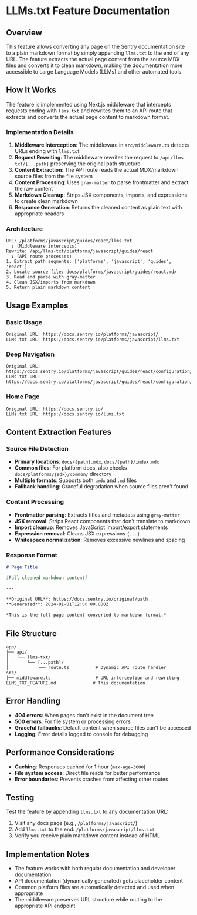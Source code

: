 # LLMs.txt Feature Documentation

## Overview

This feature allows converting any page on the Sentry documentation site to a plain markdown format by simply appending `llms.txt` to the end of any URL. The feature extracts the actual page content from the source MDX files and converts it to clean markdown, making the documentation more accessible to Large Language Models (LLMs) and other automated tools.

## How It Works

The feature is implemented using Next.js middleware that intercepts requests ending with `llms.txt` and rewrites them to an API route that extracts and converts the actual page content to markdown format.

### Implementation Details

1. **Middleware Interception**: The middleware in `src/middleware.ts` detects URLs ending with `llms.txt`
2. **Request Rewriting**: The middleware rewrites the request to `/api/llms-txt/[...path]` preserving the original path structure
3. **Content Extraction**: The API route reads the actual MDX/markdown source files from the file system
4. **Content Processing**: Uses `gray-matter` to parse frontmatter and extract the raw content
5. **Markdown Cleanup**: Strips JSX components, imports, and expressions to create clean markdown
6. **Response Generation**: Returns the cleaned content as plain text with appropriate headers

### Architecture

```
URL: /platforms/javascript/guides/react/llms.txt
  ↓ (Middleware intercepts)
Rewrite: /api/llms-txt/platforms/javascript/guides/react
  ↓ (API route processes)
1. Extract path segments: ['platforms', 'javascript', 'guides', 'react']
2. Locate source file: docs/platforms/javascript/guides/react.mdx
3. Read and parse with gray-matter
4. Clean JSX/imports from markdown
5. Return plain markdown content
```

## Usage Examples

### Basic Usage
```
Original URL: https://docs.sentry.io/platforms/javascript/
LLMs.txt URL: https://docs.sentry.io/platforms/javascript/llms.txt
```

### Deep Navigation
```
Original URL: https://docs.sentry.io/platforms/javascript/guides/react/configuration/
LLMs.txt URL: https://docs.sentry.io/platforms/javascript/guides/react/configuration/llms.txt
```

### Home Page
```
Original URL: https://docs.sentry.io/
LLMs.txt URL: https://docs.sentry.io/llms.txt
```

## Content Extraction Features

### Source File Detection
- **Primary locations**: `docs/{path}.mdx`, `docs/{path}/index.mdx`
- **Common files**: For platform docs, also checks `docs/platforms/{sdk}/common/` directory
- **Multiple formats**: Supports both `.mdx` and `.md` files
- **Fallback handling**: Graceful degradation when source files aren't found

### Content Processing
- **Frontmatter parsing**: Extracts titles and metadata using `gray-matter`
- **JSX removal**: Strips React components that don't translate to markdown
- **Import cleanup**: Removes JavaScript import/export statements
- **Expression removal**: Cleans JSX expressions `{...}`
- **Whitespace normalization**: Removes excessive newlines and spacing

### Response Format
```markdown
# Page Title

[Full cleaned markdown content]

---

**Original URL**: https://docs.sentry.io/original/path
**Generated**: 2024-01-01T12:00:00.000Z

*This is the full page content converted to markdown format.*
```

## File Structure

```
app/
├── api/
│   └── llms-txt/
│       └── [...path]/
│           └── route.ts          # Dynamic API route handler
src/
├── middleware.ts                 # URL interception and rewriting
LLMS_TXT_FEATURE.md              # This documentation
```

## Error Handling

- **404 errors**: When pages don't exist in the document tree
- **500 errors**: For file system or processing errors
- **Graceful fallbacks**: Default content when source files can't be accessed
- **Logging**: Error details logged to console for debugging

## Performance Considerations

- **Caching**: Responses cached for 1 hour (`max-age=3600`)
- **File system access**: Direct file reads for better performance
- **Error boundaries**: Prevents crashes from affecting other routes

## Testing

Test the feature by appending `llms.txt` to any documentation URL:

1. Visit any docs page (e.g., `/platforms/javascript/`)
2. Add `llms.txt` to the end: `/platforms/javascript/llms.txt`
3. Verify you receive plain markdown content instead of HTML

## Implementation Notes

- The feature works with both regular documentation and developer documentation
- API documentation (dynamically generated) gets placeholder content
- Common platform files are automatically detected and used when appropriate
- The middleware preserves URL structure while routing to the appropriate API endpoint